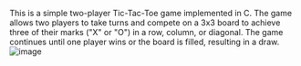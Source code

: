 This is a simple two-player Tic-Tac-Toe game implemented in C. The game allows two players to take turns and compete on a 3x3 board to achieve three of their marks ("X" or "O") in a row, column, or diagonal. The game continues until one player wins or the board is filled, resulting in a draw.
![image](https://github.com/user-attachments/assets/38ac33ce-0700-4c64-93c3-f597f3a11d0d)
